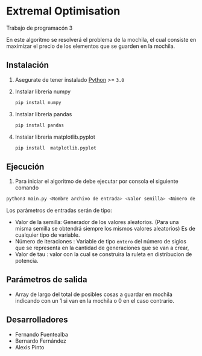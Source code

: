 # Extremal Optimisation
 Trabajo de programacón 3

En este algoritmo se resolverá el problema de la mochila, el cual consiste en maximizar el precio de los elementos que se guarden en la mochila. 

## Instalación

1. Asegurate de tener instalado <a href="https://www.python.org/">Python</a> >= `3.0`

2. Instalar libreria numpy 
   ```sh
   pip install numpy
   ```
3. Instalar libreria pandas 
   ```sh
   pip install pandas
   ```
4. Instalar libreria  matplotlib.pyplot 
   ```sh
   pip install  matplotlib.pyplot
   ```
 ## Ejecución
 
   1. Para iniciar el algoritmo de debe ejecutar por consola el siguiente comando
   ```sh
   python3 main.py <Nombre archivo de entrada> <Valor semilla> <Número de iteraciones> <Valor de Tau>
   ```
Los parámetros de entradas serán de tipo:

* Valor de la semilla: Generador de los valores aleatorios. (Para una misma semilla se obtendrá siempre los mismos valores aleatorios) Es de cualquier tipo de variable.
* Número de iteraciones : Variable de tipo `entero` del número de siglos que se representa en la cantidad de generaciones que se van a crear,
* Valor de tau : valor con la cual se construira la ruleta en distribucion de potencia.

## Parámetros de salida

* Array de largo del total de posibles cosas a guardar en mochila indicando con un 1 si van en la mochila o 0 en el caso contrario.

## Desarrolladores

* Fernando Fuentealba
* Bernardo Fernández
* Alexis Pinto
